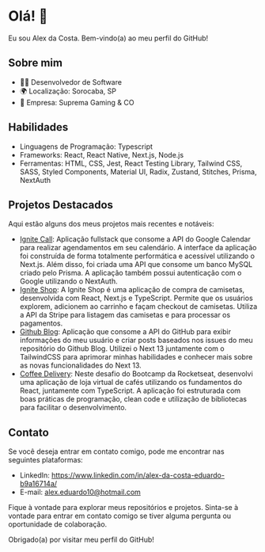 # Olá! 👋

Eu sou Alex da Costa. Bem-vindo(a) ao meu perfil do GitHub!

## Sobre mim

- 👩‍💻 Desenvolvedor de Software
- 🌍 Localização: Sorocaba, SP
- 💼 Empresa: Suprema Gaming & CO

## Habilidades

- Linguagens de Programação: Typescript
- Frameworks: React, React Native, Next.js, Node.js
- Ferramentas: HTML, CSS, Jest, React Testing Library, Tailwind CSS, SASS, Styled Components, Material UI, Radix, Zustand, Stitches, Prisma, NextAuth

## Projetos Destacados

Aqui estão alguns dos meus projetos mais recentes e notáveis:

- [Ignite Call](https://github.com/venturions/ignite-call): Aplicação fullstack que consome a API do Google Calendar para realizar agendamentos em seu calendário. A interface da aplicação foi construída de forma totalmente performática e acessível utilizando o Next.js. Além disso, foi criada uma API que consome um banco MySQL criado pelo Prisma. A aplicação também possui autenticação com o Google utilizando o NextAuth.
- [Ignite Shop](https://github.com/venturions/ignite-shop): A Ignite Shop é uma aplicação de compra de camisetas, desenvolvida com React, Next.js e TypeScript. Permite que os usuários explorem, adicionem ao carrinho e façam checkout de camisetas. Utiliza a API da Stripe para listagem das camisetas e para processar os pagamentos.
- [Github Blog](https://github.com/venturions/github-blog): Aplicação que consome a API do GitHub para exibir informações do meu usuário e criar posts baseados nos issues do meu repositório do Github Blog. Utilizei o Next 13 juntamente com o TailwindCSS para aprimorar minhas habilidades e conhecer mais sobre as novas funcionalidades do Next 13.
- [Coffee Delivery](https://github.com/venturions/rocketseat-desafio-coffe-delivery): Neste desafio do Bootcamp da Rocketseat, desenvolvi uma aplicação de loja virtual de cafés utilizando os fundamentos do React, juntamente com TypeScript. A aplicação foi estruturada com boas práticas de programação, clean code e utilização de bibliotecas para facilitar o desenvolvimento.

## Contato

Se você deseja entrar em contato comigo, pode me encontrar nas seguintes plataformas:

- LinkedIn: https://www.linkedin.com/in/alex-da-costa-eduardo-b9a16714a/
- E-mail: alex.eduardo10@hotmail.com

Fique à vontade para explorar meus repositórios e projetos. Sinta-se à vontade para entrar em contato comigo se tiver alguma pergunta ou oportunidade de colaboração.

Obrigado(a) por visitar meu perfil do GitHub!

